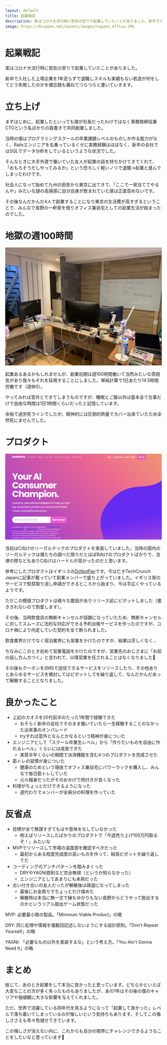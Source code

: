 ```yaml
---
layout: default
title: 起業戦記
description: 実はコロナ大流行時に若気の至りで起業していたことがありました。新卒で入社した上場企業を1年足らずで退職しスキルも実績…
image: https://0cuopen.net/assets/images/nagano_office.JPG
---
```


# 起業戦記

実はコロナ大流行時に若気の至りで起業していたことがありました。

新卒で入社した上場企業を1年足らずで退職しスキルも実績もない若造が何をしてどう失敗したのかを備忘録も兼ねてつらつらと書いていきます。

# 立ち上げ

まずはじめに、起業したといっても僕が社長だったわけではなく専務取締役兼CTOという名ばかりの肩書きで共同創業しました。

当時の僕はプログラミングスクールの卒業課題レベルのものしか作る能力がなく、Railsエンジニアを名乗っているくせに実務経験はほぼなく、新卒の会社ではSQLでデータ分析をしているというような状況でした。

そんなときに大手外資で働いていた友人が起業の話を持ちかけてきてくれて、「おもろそうだしやってみるか」という恐ろしく軽いノリで退職→起業と進んでしまったわけです。

社会人になって始めて九州の田舎から東京に出てきて、「ここで一発当ててやるんや」みたいな謎の高揚感に自分自身が飲まれていた感は正直否めないです。

その後なんだかんだ4人で創業することになり東京の生活費が高すぎるということで、みんなで長野の一軒家を借りオフィス兼自宅としての起業生活が始まったのでした。

# 地獄の週100時間

<img src="assets/images/nagano_office.JPG" alt="長野のオフィス兼自宅" class="blog_image" />

起業あるあるかもしれませんが、創業初期は週100時間働いて当然みたいな雰囲気があり我々もそれを採用することにしました。単純計算で1日あたり14.5時間労働です（週休0）。

やってみれば意外とできてしまうものですが、睡眠とご飯以外は基本全て仕事だけで自由な時間は1日1時間くらいだったと記憶しています。

余裕で過労死ラインでしたが、精神的には圧倒的熱量でカバー出来ていたため全然死にませんでした。

# プロダクト

<img src="assets/images/donotpay.png" alt="donotpay" class="blog_image" />

当初はC向けのリーガルテックのプロダクトを実装していました。当時の国内のリーガルテックは僕たちの調べた限りだとほぼB向けのプロダクトばかりで、法律の壁などもありC向けはハードルが高かったのだと思います。

参考にしたプロダクトはイギリスの[DoNotPay](https://donotpay.com/)です。今は亡きTechCrunch Japanに記事が載っていて創業メンバーで盛り上がっていました。イギリス発のサービスで駐禁取り消し申請ができるところから始まり、今は手広くやっているようです。

ただこの模倣プロダクトは様々な要因がありリリース前にピボットしました（書ききれないので割愛します）。

その後、当時飲食店の無断キャンセルが話題になっていたため、無断キャンセルに対してスムーズに法的な対応ができる予約台帳サービスを作ったのですが、コロナ禍により内定していた契約を全て断られました。

飲食業界だけでなく宿泊業界にも営業をかけたのですが、結果は芳しくなく…

ちなみにこのとき初めて営業電話をかけたのですが、営業先のおじさまに「お前の話し方ムカつく」と言われて、以降営業を任されることはなくなりました🎉

その後もクーポンをSMSで送信できるサービスをリリースしたり、その他ありとあらゆるサービスを検討してはピボットしてを繰り返して、なんだかんだあって解散することとなりました。

# 良かったこと

<div class="ul_wrapper">
  <ul>
    <li>上記のカオスを20代前半のたった1年間で経験できた
      <ul>
      <li>おそらく新卒の会社でそのまま働いていたら一生経験することのなかった出来事のオンパレード</li>
      <li>tryすれば意外となんとかなるという精神が身についた</li>
      </ul>
    </li>
    <li>エンジニアとして「スクール卒業生レベル」から「作りたいものを自由に作れるレベル」くらいには成長できた
      <ul>
      <li>実質半年くらいの期間で決済機能を含む4つのプロダクトを完成させた</li>
      </ul>
    </li>
    <li>筋トレの習慣が身についた
      <ul>
      <li>健康のためという理由でオフィス兼自宅にパワーラックを購入し、みんなで毎日筋トレしていた</li>
      <li>元々細身だったがそのおかげで肉付きが良くなった</li>
      </ul>
    </li>
    <li>料理がちょっとだけできるようになった
      <ul>
      <li>週代わりでメンバーが全員分の料理を作っていた</li>
      </ul>
    </li>
  </ul>
</div>

# 反省点

<div class="ul_wrapper">
  <ul>
    <li>目標が全て無謀すぎてもはや意味をなしていなかった
      <ul>
      <li>例えばリリースしたばかりのプロダクトで「今週売り上げ100万円取るぞ！」みたいな</li>
      </ul>
    </li>
    <li>MVPでリリースして市場の温度感を確認すべきだった
      <ul>
      <li>最初からある程度完成度の高いものを作って、結局ピボットを繰り返してた</li>
      </ul>
    </li>
    <li>コーディングのアンチパターンを踏みまくった
      <ul>
      <li>DRYやYAGNI原則など完全無視（というか知らなかった）</li>
      <li>エンジニアとしてあまりにも未熟だった</li>
      </ul>
    </li>
    <li>古い付き合いの友人だったが解散後は疎遠になってしまった
      <ul>
      <li>最後にお金周りでちょっとだけ揉めた</li>
      <li>解散時は本当に無一文で縁もゆかりもない長野からどうやって脱出するのかというリアル脱出ゲーム状態だった</li>
      </ul>
    </li>
  </ul>
</div>

MVP: 必要最小限の製品。「Minimum Viable Product」の略

DRY: 同じ処理や情報を複数回記述しないようにする設計原則。「Don't Repeat Yourself」の略

YAGNI: 「必要なもの以外を実装するな」という考え方。「You Ain't Gonna Need It」の略

# まとめ

総じて、あのとき起業をして本当に良かったと思っています。どちらかといえば大変なことの方が多く失ったものもありましたが、あの1年はその後の僕のキャリアや価値観に大きな影響を与えてくれました。

ただ、世界で活躍している同年代を見るようになって「起業して良かった」レベルで落ち着いてしまっているのが悔しいという気持ちもあります。そしてこの悔しささえも年々色褪せてきています。

この悔しさが消えない内に、これからも自分の限界にチャレンジできるようなことをしたいなと思っています🚀
